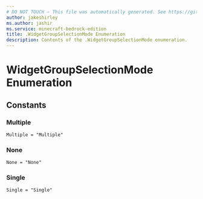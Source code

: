 ```yaml
---
# DO NOT TOUCH — This file was automatically generated. See https://github.com/mojang/minecraftapidocsgenerator to modify descriptions, examples, etc.
author: jakeshirley
ms.author: jashir
ms.service: minecraft-bedrock-edition
title: .WidgetGroupSelectionMode Enumeration
description: Contents of the .WidgetGroupSelectionMode enumeration.
---
```

# WidgetGroupSelectionMode Enumeration

## Constants
### **Multiple**
`Multiple = "Multiple"`
### **None**
`None = "None"`
### **Single**
`Single = "Single"`
